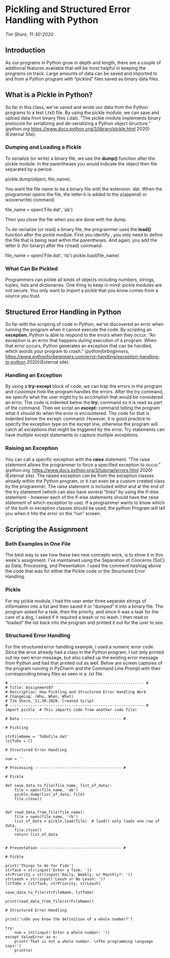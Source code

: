 # Pickling and Structured Error Handling with Python
*Tim Shore, 11-30-2020*

## Introduction
As our programs in Python grow in depth and length, there are a couple of additional features available that will be most helpful in keeping the programs on track.  Large amounts of data can be saved and imported to and from a Python program with “pickled” files saved as binary data files.

## What is a Pickle in Python?
So far in this class, we've saved and wrote our data from the Python programs to a text (.txt) file.  By using the pickle module, we can save and upload data from binary files (.dat).  “The pickle module implements binary protocols for serializing and de-serializing a Python object structure.” (*python.org* https://www.docs.python.org/3/library/pickle.html 2020)(External Site).

### Dumping and Loading a Pickle
To serialize (or write) a binary file, we use the **dump()** function after the pickle module.  In the parentheses you would indicate the object then file separated by a period.

pickle.dump(object, file_name).

You want the file name to be a binary file with the extension .dat.  When the programmer opens the file, the letter b is added to the a(append) or w(overwrite) command.

file_name = open('File.dat', 'ab')

Then you close the file when you are done with the dump.

To de-serialize (or read) a binary file, the programmer uses the **load()** function after the pickle module.  First you identify , you only need to define the file that is being read within the parentheses.  And again, you add the letter b (for binary) after the r(read) command.

file_name = open('File.dat', 'rb')
pickle.load(file_name)

### What Can Be Pickled
Programmers can pickle all kinds of objects including numbers, strings, tuples, lists and dictionaries.  One thing to keep in mind:  pickle modules are not secure.  You only want to import a pickle that you know comes from a source you trust.

## Structured Error Handling in Python
So far with the scripting of code in Python, we've discovered an error when running the program when it cannot execute the code.  By scripting an **exception**, Python is able to respond to the errors when they occur.  “An exception is an error that happens during execution of a program.  When that error occurs, Python generates an exception that can be handled, which avoids your program to crash.”  (*pythonforbeginners*, https://www.pythonforbeginners.com/error-handling/exception-handling-in-python 2020)(External site).

### Handling an Exception
By using a **try-except** block of code, we can trap the errors in the program and customize how the program handles the errors.  After the try command, we specify what the user might try to accomplish that would be considered an error.  The code is indented below the **try:** command so it is read as part of the command.  Then we script an **except:** command telling the program what it should do when the error is encountered.  The code for that is indented below the except: command.  However, it is good practice to specify the exception type on the except line, otherwise the program will catch all exceptions that might be triggered by the error.  Try statements can have multiple except statements to capture multiple exceptions.

### Raising an Exception
You can call a specific exception with the **raise** statement.  “The raise statement allows the programmer to force a specified exception to occur.” (*python.org*, https://www.docs.python.org/3/tutorial/errors.html 2020)(External site).  The raised exception can be from the exception classes already within the Python program, or it can even be a custom created class by the programmer.  The raise statement is included within and at the end of the try statement (which can also have several “tries” by using the if-else statement – however each of the if-else statements should have the raise statement of which exception to use).  If a programmer wants to know which of the built-in exception classes should be used, the python Program will tell you when it hits the error on the “run” screen.

## Scripting the Assignment

### Both Examples in One File
The best way to see how these two new concepts work, is to show it in this week's assignment.  I've maintained using the Separation of Concerns (SoC) as Data, Processing, and Presentation.  I used the comment hashtag above the code that was for either the Pickle code or the Structured Error Handling.

### Pickle
For my pickle module, I had the user enter three separate strings of information into a list and then saved it or “dumped” it into a binary file.  The program asked for a task, then the priority, and since it was a task for the care of a dog, I asked if it required a leash or no leash.  I then read or “loaded” the list back into the program and printed it out for the user to see.

### Structured Error Handling
For the structured error handling example, I used a numeric error code.  Since the error already had a class in the Python program, I not only printed out my own error message, but also called up the existing error message from Python and had that printed out as well.  Below are screen captures of the program running in PyCharm and the Command Line Prompt with their corresponding binary files as seen in a .txt file.

```
# ----------------------------------------------------------- #
# Title: Assignment07
# Description: How Pickling and Structured Error Handling Work
# ChangeLog: (Who, When, What)
# Tim Shore, 11.30.2020, Created Script
# ----------------------------------------------------------- #
import pickle  # This imports code from another code file!

# Data -------------------------------------------- #

# Pickling

strFileName = 'ToDoFile.dat'
lstToDo = []

# Structured Error Handling

num = ''

# Processing -------------------------------------- #

# Pickle

def save_data_to_file(file_name, list_of_data):
    file = open(file_name, 'ab')
    pickle.dump(list_of_data, file)
    file.close()


def read_data_from_file(file_name):
    file = open(file_name, 'rb')
    list_of_data = pickle.load(file)  # load() only loads one row of data.
    file.close()
    return list_of_data


# Presentation ------------------------------------ #

# Pickle

print('Things to do for Fido')
strTask = str(input('Enter a Task: '))
strPriority = str(input('Daily, Weekly, or Monthly?: '))
strLeash = str(input('Leash or No Leash: '))
lstToDo = [strTask, strPriority, strLeash]

save_data_to_file(strFileName, lstToDo)

print(read_data_from_file(strFileName))

# Structured Error Handling

print('\nDo you know the definition of a whole number?')

try:
    num = int(input('Enter a whole number: '))
except ValueError as e:
    print('That is not a whole number. \nThe programming language says:')
    print(e)
```

